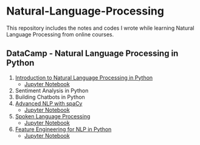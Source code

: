 # Natural-Language-Processing

This repository includes the notes and codes I wrote while learning Natural Language Processing from online courses.

## DataCamp - Natural Language Processing in Python
1. [Introduction to Natural Language Processing in Python](https://github.com/melihcanyardi/Natural-Language-Processing/tree/main/DataCamp%20-%20Natural%20Language%20Processing%20in%20Python/1-%20Introduction%20to%20Natural%20Language%20Processing%20in%20Python)
    - [Jupyter Notebook](https://github.com/melihcanyardi/Natural-Language-Processing/blob/main/DataCamp%20-%20Natural%20Language%20Processing%20in%20Python/1-%20Introduction%20to%20Natural%20Language%20Processing%20in%20Python/1-%20Introduction%20to%20Natural%20Language%20Processing%20in%20Python.ipynb) 
2. Sentiment Analysis in Python
3. Building Chatbots in Python
4. [Advanced NLP with spaCy](https://github.com/melihcanyardi/Natural-Language-Processing/tree/main/DataCamp%20-%20Natural%20Language%20Processing%20in%20Python/4-%20Advanced%20NLP%20with%20spaCy)
    - [Jupyter Notebook](https://github.com/melihcanyardi/Natural-Language-Processing/blob/main/DataCamp%20-%20Natural%20Language%20Processing%20in%20Python/4-%20Advanced%20NLP%20with%20spaCy/4-%20Advanced%20NLP%20with%20spaCy.ipynb) 
5. [Spoken Language Processing](https://github.com/melihcanyardi/Natural-Language-Processing/tree/main/DataCamp%20-%20Natural%20Language%20Processing%20in%20Python/5-%20Spoken%20Language%20Processing)
    - [Jupyter Notebook](https://github.com/melihcanyardi/Natural-Language-Processing/blob/main/DataCamp%20-%20Natural%20Language%20Processing%20in%20Python/5-%20Spoken%20Language%20Processing/5-%20Spoken%20Language%20Processing%20in%20Python.ipynb) 
6. [Feature Engineering for NLP in Python](https://github.com/melihcanyardi/Natural-Language-Processing/tree/main/DataCamp%20-%20Natural%20Language%20Processing%20in%20Python/6-%20Feature%20Engineering%20for%20NLP)
    - [Jupyter Notebook](https://github.com/melihcanyardi/Natural-Language-Processing/blob/main/DataCamp%20-%20Natural%20Language%20Processing%20in%20Python/6-%20Feature%20Engineering%20for%20NLP/6-%20Feature%20Engineering%20for%20NLP%20in%20Python.ipynb)
